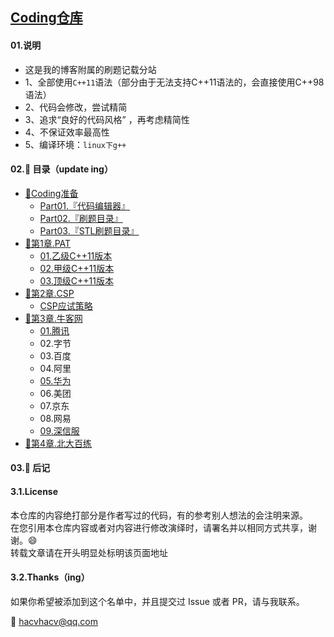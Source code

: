 

## [Coding仓库](https://hacv.gitee.io/coding/#/)



#### 01.说明

- 这是我的博客附属的刷题记载分站 
- 1、全部使用`C++11`语法（部分由于无法支持C++11语法的，会直接使用C++98语法）
- 2、代码会修改，尝试精简
- 3、追求“良好的代码风格” ，再考虑精简性
- 4、不保证效率最高性  
- 5、编译环境：`linux下g++`





#### 02.:memo: 目录（update ing）




- [:pushpin:Coding准备](README.md)
	- [Part01.『代码编辑器』](00.Pre/Part01.Vim和VScode使用手册.md)
	- [Part02.『刷题目录』](00.Pre/Part02.刷题目录.md)
	- [Part03.『STL刷题目录』](00.Pre/Part03.STL刷题目录.md)
- [🎨第1章.PAT](01.PAT/PAT目录结构.md.md)
	- [01.乙级C++11版本](./01.PAT/01.乙级C++11版本.md)
	- [02.甲级C++11版本](./01.PAT/02.甲级C++11版本.md)
	- [03.顶级C++11版本](./01.PAT/03.顶级C++11版本.md)
- [:musical_keyboard:第2章.CSP](./02.CCF_CSP/CSP目录结构.md)
	- [CSP应试策略](02.CCF_CSP/CSP应试策略.md)
- [:gem:第3章.牛客网](./03.NowCoder/README.md)
	- [01.腾讯](03.NowCoder/01.腾讯.md)
	- 02.字节
	- 03.百度
	- 04.阿里
	- [05.华为](03.NowCoder/05.华为.md)
	- 06.美团
	- 07.京东
	- 08.网易
	- [09.深信服](03.NowCoder/09.深信服.md)
- [:rocket:第4章.北大百练](404.md)






#### 03.:memo: 后记

#### 3.1.License

本仓库的内容绝打部分是作者写过的代码，有的参考别人想法的会注明来源。  
在您引用本仓库内容或者对内容进行修改演绎时，请署名并以相同方式共享，谢谢。:smile:  
转载文章请在开头明显处标明该页面地址    



#### 3.2.Thanks（ing）

如果你希望被添加到这个名单中，并且提交过 Issue 或者 PR，请与我联系。    

:email: hacvhacv@qq.com